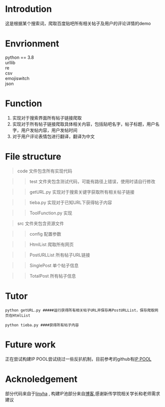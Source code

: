 # Introdution
这是根据某个搜索词，爬取百度贴吧所有相关帖子及用户的评论详情的demo

# Envrionment
python == 3.8  
urllib  
re  
csv  
emojiswitch  
json

# Function
1. 实现对于搜索界面所有帖子链接爬取
2. 实现对于所有帖子链接爬取具体相关内容，包括贴吧名字，帖子标题，用户名字，用户发帖内容，用户发帖时间
3. 对于用户评论表情包进行翻译，翻译为中文

# File structure
> code 文件包含所有实现代码

>> test 文件夹包含测试代码，可能有路径上错误，使用时请自行修改

>> getURL.py 实现对于搜索关键字获取所有相关帖子链接

>> tieba.py 实现对于已知URL下获得帖子内容

>> ToolFunction.py 实现

> src 文件夹包含资源文件

>> config 配置参数

>> HtmlList 爬取所有网页

>> PostURLList 所有帖子URL链接

>> SinglePost 单个帖子信息

>> TotalPost 所有帖子信息

# Tutor
```
python getURL.py #####运行获得所有相关帖子URL并保存再PostURLList，保存爬取网页在HtmlList

python tieba.py ####获得所有帖子内容
```

# Future work
正在尝试构建IP POOL尝试绕过一些反扒机制，目前参考的github有[IP POOL](https://github.com/xiaosimao/IP_POOL)

# Acknoledgement

部分代码来自于[linyha](https://github.com/linyha/tieba) , 构建IP池部分来自[博客](https://www.cnblogs.com/TurboWay/p/8172246.html),感谢新传学院相关学长和老师需求建议

